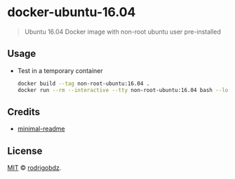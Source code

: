 # docker-ubuntu-16.04

> Ubuntu 16.04 Docker image with non-root ubuntu user pre-installed

## Usage

- Test in a temporary container

  ```sh
  docker build --tag non-root-ubuntu:16.04 .
  docker run --rm --interactive --tty non-root-ubuntu:16.04 bash --login
  ```

## Credits

- [minimal-readme](https://github.com/rodrigobdz/minimal-readme)

## License

[MIT](LICENSE) © [rodrigobdz](https://rodrigobdz.github.io/).
